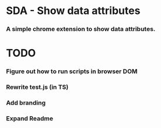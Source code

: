 # SDA - Show data attributes

### A simple chrome extension to show data attributes. 


# TODO

### Figure out how to run scripts in browser DOM
### Rewrite test.js (in TS)
### Add branding
### Expand Readme